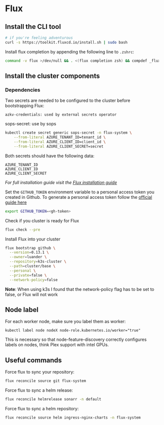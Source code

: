 # Flux

## Install the CLI tool

```sh
# if you're feeling adventurous
curl -s https://toolkit.fluxcd.io/install.sh | sudo bash
```

Install flux completion by appending the following line to `.zshrc`:
```sh
command -v flux >/dev/null && . <(flux completion zsh) && compdef _flux flux
```

## Install the cluster components

### Dependencies
Two secrets are needed to be configured to the cluster before bootstrapping Flux:

```
azkv-credentials: used by external secrets operator
```

sops-secret: use by sops

```bash
kubectl create secret generic sops-secret -n flux-system \
    --from-literal AZURE_TENANT_ID=tenant_id \
    --from-literal AZURE_CLIENT_ID=client_id \
    --from-literal AZURE_CLIENT_SECRET=secret
```

Both secrets should have the following data:

```
AZURE_TENANT_ID
AZURE_CLIENT_ID
AZURE_CLIENT_SECRET
```

_For full installation guide visit the [Flux installation guide](https://toolkit.fluxcd.io/guides/installation/)_

Set the `GITHUB_TOKEN` environment variable to a personal access token you created in Github.
To generate a personal access token follow the [official guide here](https://docs.github.com/en/github/authenticating-to-github/creating-a-personal-access-token)
```sh
export GITHUB_TOKEN=<gh-token>
```

Check if you cluster is ready for Flux

```sh
flux check --pre
```

Install Flux into your cluster

```sh
flux bootstrap github \
  --version=0.13.1 \
  --owner=luander \
  --repository=k3s-cluster \
  --path=cluster/base \
  --personal \
  --private=false \
  --network-policy=false
```

**Note**: When using k3s I found that the network-policy flag has to be set to false, or Flux will not work

## Node label
For each worker node, make sure you label them as worker:
```
kubectl label node nodeX node-role.kubernetes.io/worker="true"
```
This is necessary so that node-feature-discovery correctly configures labels on nodes, think Plex support with intel GPUs.

## Useful commands

Force flux to sync your repository:

```sh
flux reconcile source git flux-system
```

Force flux to sync a helm release:

```sh
flux reconcile helmrelease sonarr -n default
```

Force flux to sync a helm repository:

```sh
flux reconcile source helm ingress-nginx-charts -n flux-system
```
